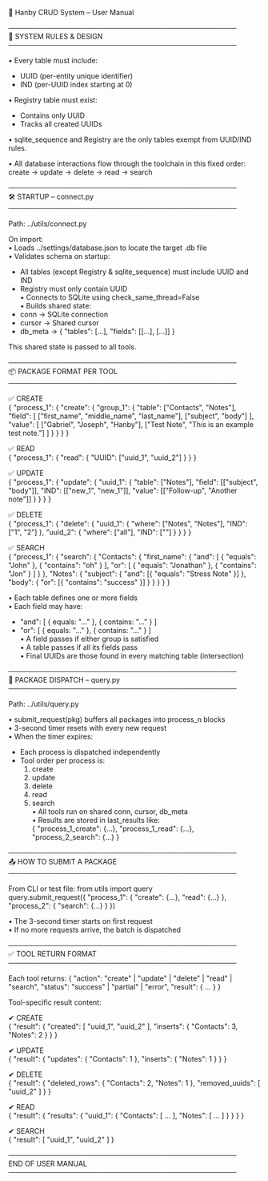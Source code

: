 🧾 Hanby CRUD System – User Manual

──────────────────────────────────────────────  
🧠 SYSTEM RULES & DESIGN  
──────────────────────────────────────────────  

• Every table must include:  
  - UUID (per-entity unique identifier)  
  - IND (per-UUID index starting at 0)  

• Registry table must exist:  
  - Contains only UUID  
  - Tracks all created UUIDs  

• sqlite_sequence and Registry are the only tables exempt from UUID/IND rules.  

• All database interactions flow through the toolchain in this fixed order:  
  create → update → delete → read → search  

──────────────────────────────────────────────  
🛠️ STARTUP – connect.py  
──────────────────────────────────────────────  

Path: ../utils/connect.py  

On import:  
• Loads ../settings/database.json to locate the target .db file  
• Validates schema on startup:  
  - All tables (except Registry & sqlite_sequence) must include UUID and IND  
  - Registry must only contain UUID  
• Connects to SQLite using check_same_thread=False  
• Builds shared state:  
  - conn → SQLite connection  
  - cursor → Shared cursor  
  - db_meta → { "tables": [...], "fields": [[...], [...]] }  

This shared state is passed to all tools.  

──────────────────────────────────────────────  
📦 PACKAGE FORMAT PER TOOL  
──────────────────────────────────────────────  

✅ CREATE  
{
  "process_1": {
    "create": {
      "group_1": {
        "table": ["Contacts", "Notes"],
        "field": [
          ["first_name", "middle_name", "last_name"],
          ["subject", "body"]
        ],
        "value": [
          ["Gabriel", "Joseph", "Hanby"],
          ["Test Note", "This is an example test note."]
        ]
      }
    }
  }
}

✅ READ  
{
  "process_1": {
    "read": {
      "UUID": ["uuid_1", "uuid_2"]
    }
  }
}

✅ UPDATE  
{
  "process_1": {
    "update": {
      "uuid_1": {
        "table": ["Notes"],
        "field": [["subject", "body"]],
        "IND": [["new_1", "new_1"]],
        "value": [["Follow-up", "Another note"]]
      }
    }
  }
}

✅ DELETE  
{
  "process_1": {
    "delete": {
      "uuid_1": {
        "where": ["Notes", "Notes"],
        "IND": ["1", "2"]
      },
      "uuid_2": {
        "where": ["all"],
        "IND": [""]
      }
    }
  }
}

✅ SEARCH  
{
  "process_1": {
    "search": {
      "Contacts": {
        "first_name": {
          "and": [
            { "equals": "John" },
            { "contains": "oh" }
          ],
          "or": [
            { "equals": "Jonathan" },
            { "contains": "Jon" }
          ]
        }
      },
      "Notes": {
        "subject": {
          "and": [{ "equals": "Stress Note" }]
        },
        "body": {
          "or": [{ "contains": "success" }]
        }
      }
    }
  }
}

• Each table defines one or more fields  
• Each field may have:  
  - "and": [ { equals: "..." }, { contains: "..." } ]  
  - "or":  [ { equals: "..." }, { contains: "..." } ]  
• A field passes if either group is satisfied  
• A table passes if all its fields pass  
• Final UUIDs are those found in every matching table (intersection)  

──────────────────────────────────────────────  
🔁 PACKAGE DISPATCH – query.py  
──────────────────────────────────────────────  

Path: ../utils/query.py  

• submit_request(pkg) buffers all packages into process_n blocks  
• 3-second timer resets with every new request  
• When the timer expires:  
  - Each process is dispatched independently  
  - Tool order per process is:  
    1. create  
    2. update  
    3. delete  
    4. read  
    5. search  
• All tools run on shared conn, cursor, db_meta  
• Results are stored in last_results like:  
  {
    "process_1_create": {...},
    "process_1_read": {...},
    "process_2_search": {...}
  }

──────────────────────────────────────────────  
📤 HOW TO SUBMIT A PACKAGE  
──────────────────────────────────────────────  

From CLI or test file:
from utils import query  
query.submit_request({
  "process_1": {
    "create": {...},
    "read": {...}
  },
  "process_2": {
    "search": {...}
  }
})

• The 3-second timer starts on first request  
• If no more requests arrive, the batch is dispatched  

──────────────────────────────────────────────  
✅ TOOL RETURN FORMAT  
──────────────────────────────────────────────  

Each tool returns:
{
  "action": "create" | "update" | "delete" | "read" | "search",
  "status": "success" | "partial" | "error",
  "result": { ... }
}

Tool-specific result content:

✔ CREATE  
{
  "result": {
    "created": [ "uuid_1", "uuid_2" ],
    "inserts": { "Contacts": 3, "Notes": 2 }
  }
}

✔ UPDATE  
{
  "result": {
    "updates": { "Contacts": 1 },
    "inserts": { "Notes": 1 }
  }
}

✔ DELETE  
{
  "result": {
    "deleted_rows": { "Contacts": 2, "Notes": 1 },
    "removed_uuids": [ "uuid_2" ]
  }
}

✔ READ  
{
  "result": {
    "results": {
      "uuid_1": {
        "Contacts": [ ... ],
        "Notes": [ ... ]
      }
    }
  }
}

✔ SEARCH  
{
  "result": [
    "uuid_1",
    "uuid_2"
  ]
}

──────────────────────────────────────────────  
END OF USER MANUAL  
──────────────────────────────────────────────
